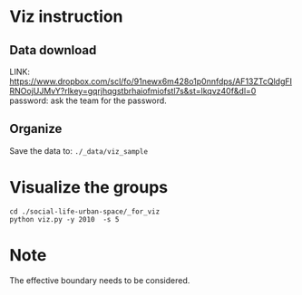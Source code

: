 # Viz instruction
## Data download
LINK: https://www.dropbox.com/scl/fo/91newx6m428o1p0nnfdps/AF13ZTcQldgFIRNOojUJMvY?rlkey=gqrjhqgstbrhaiofmiofstl7s&st=lkqvz40f&dl=0
password: ask the team for the password.

## Organize
Save the data to:
`./_data/viz_sample`

# Visualize the groups
```
cd ./social-life-urban-space/_for_viz
python viz.py -y 2010  -s 5
```
# Note
The effective boundary needs to be considered.
